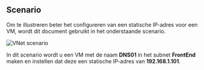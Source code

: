 ## <a name="scenario"></a>Scenario

Om te illustreren beter het configureren van een statische IP-adres voor een VM, wordt dit document gebruikt in het onderstaande scenario.

![VNet scenario](./media/virtual-networks-static-ip-scenario-include/static-ip-scenario.png)

In dit scenario wordt u een VM met de naam **DNS01** in het subnet **FrontEnd** maken en instellen dat deze een statische IP-adres van **192.168.1.101**.

 